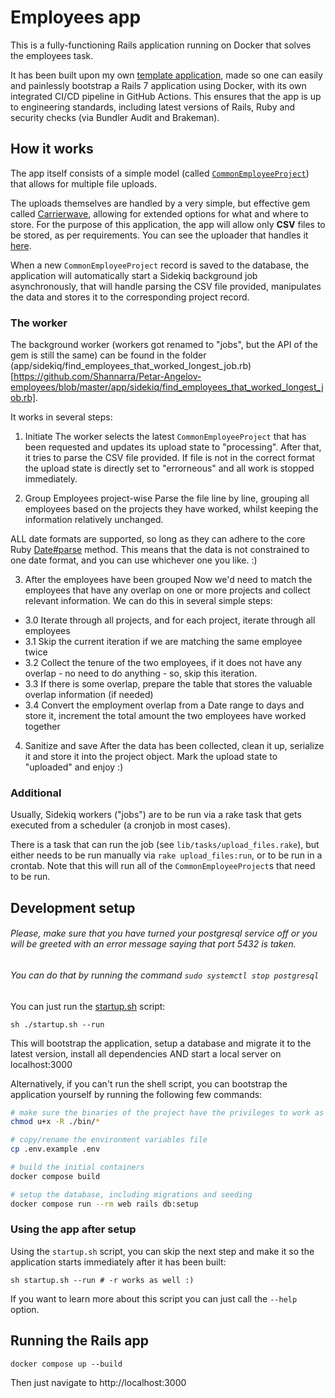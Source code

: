 # Employees app

This is a fully-functioning Rails application running on Docker that solves the employees task.

It has been built upon my own [template application](https://github.com/Shannarra/rails7template), made so one can easily and painlessly bootstrap a Rails 7 application using Docker, with its own integrated CI/CD pipeline in GitHub Actions. This ensures that the app is up to engineering standards, including latest versions of Rails, Ruby and security checks (via Bundler Audit and Brakeman).

## How it works
The app itself consists of a simple model (called [`CommonEmployeeProject`](https://github.com/Shannarra/Petar-Angelov-employees/blob/master/app/models/common_employee_project.rb)) that allows for multiple file uploads.

The uploads themselves are handled by a very simple, but effective gem called [Carrierwave](https://github.com/carrierwaveuploader/carrierwave), allowing for extended options for what and where to store. For the purpose of this application, the app will allow only **CSV** files to be stored, as per requirements. You can see the uploader that handles it [here](https://github.com/Shannarra/Petar-Angelov-employees/blob/master/app/uploaders/common_employee_project_uploader.rb).

When a new `CommonEmployeeProject` record is saved to the database, the application will automatically start a Sidekiq background job asynchronously, that will handle parsing the CSV file provided, manipulates the data and stores it to the corresponding project record. 

### The worker
The background worker (workers got renamed to "jobs", but the API of the gem is still the same) can be found in the folder (app/sidekiq/find_employees_that_worked_longest_job.rb)[https://github.com/Shannarra/Petar-Angelov-employees/blob/master/app/sidekiq/find_employees_that_worked_longest_job.rb].

It works in several steps:

1. Initiate
The worker selects the latest `CommonEmployeeProject` that has been requested and updates its upload state to "processing". 
After that, it tries to parse the CSV file provided. If file is not in the correct format the upload state is directly set to "errorneous" and all work is stopped immediately.

2. Group Employees project-wise
Parse the file line by line, grouping all employees based on the projects they have worked, whilst keeping the information relatively unchanged.

ALL date formats are supported, so long as they can adhere to the core Ruby [Date#parse](https://ruby-doc.org/stdlib-1.9.3/libdoc/date/rdoc/Date.html#method-c-parse) method. This means that the data is not constrained to one date format, and you can use whichever one you like. :)

3. After the employees have been grouped
Now we'd need to match the employees that have any overlap on one or more projects and collect relevant information. We can do this in several simple steps:

  - 3.0 Iterate through all projects, and for each project, iterate through all employees  
  - 3.1 Skip the current iteration if we are matching the same employee twice  
  - 3.2 Collect the tenure of the two employees, if it does not have any overlap - no need to do anything - so, skip this iteration.  
  - 3.3 If there is some overlap, prepare the table that stores the valuable overlap information (if needed)  
  - 3.4 Convert the employment overlap from a Date range to days and store it, increment the total amount the two employees have worked together  

4. Sanitize and save
After the data has been collected, clean it up, serialize it and store it into the project object. Mark the upload state to "uploaded" and enjoy :)

### Additional
Usually, Sidekiq workers ("jobs") are to be run via a rake task that gets executed from a scheduler (a cronjob in most cases). 

There is a task that can run the job (see `lib/tasks/upload_files.rake`), but either needs to be run manually via `rake upload_files:run`, or to be run in a crontab. Note that this will run all of the `CommonEmployeeProject`s that need to be run.


## Development setup
###### Please, make sure that you have turned your postgresql service off or you will be greeted with an error message saying that port 5432 is taken.
###### You can do that by running the command `sudo systemctl stop postgresql`

You can just run the [startup.sh](https://github.com/Shannarra/rails7template/edit/master/startup.sh) script:
```console
sh ./startup.sh --run
```

This will bootstrap the application, setup a database and migrate it to the latest version, install all dependencies AND start a local server on localhost:3000

Alternatively, if you can't run the shell script, you can bootstrap the application yourself by running the following few commands:

```sh
# make sure the binaries of the project have the privileges to work as expected
chmod u+x -R ./bin/*

# copy/rename the environment variables file
cp .env.example .env

# build the initial containers
docker compose build

# setup the database, including migrations and seeding
docker compose run --rm web rails db:setup
```

### Using the app after setup
Using the `startup.sh` script, you can skip the next step and make it so the application starts immediately after it has been built:
```console
sh startup.sh --run # -r works as well :) 
```

If you want to learn more about this script you can just call the `--help` option.

## Running the Rails app
```console
docker compose up --build
```
Then just navigate to http://localhost:3000
